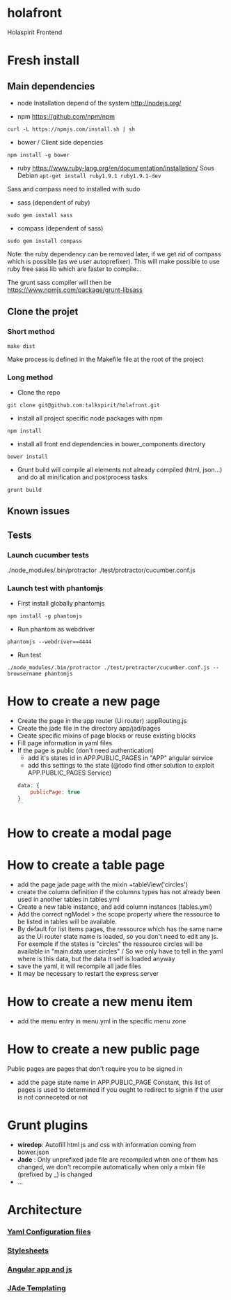 # holafront
Holaspirit Frontend

# Fresh install

## Main dependencies 

* node
Installation depend of the system http://nodejs.org/

* npm
https://github.com/npm/npm
```shell
curl -L https://npmjs.com/install.sh | sh
```

* bower / Client side depencies 
```shell
npm install -g bower
```

* ruby 
https://www.ruby-lang.org/en/documentation/installation/
Sous Debian
`apt-get install ruby1.9.1 ruby1.9.1-dev`

Sass and compass need to installed with sudo 
* sass (dependent of ruby)
```shell
sudo gem install sass
```

* compass (dependent of sass)
```shell
sudo gem install compass
```

Note: the ruby dependency can be removed later, if we get rid of compass
which is possible (as we user autoprefixer). This will make possible to use 
ruby free sass lib which are faster to compile...

The grunt sass compiler will then be 
https://www.npmjs.com/package/grunt-libsass


## Clone the projet

### Short method
```shell
make dist
```
Make process is defined in the Makefile file at the root of the project

### Long method 
* Clone the repo
```shell
git clone git@github.com:talkspirit/holafront.git
```


* install all project specific node packages with npm
```shell
npm install
```

* install all front end dependencies in bower_components directory
```shell
bower install
```

* Grunt build will compile all elements not already compiled (html, json...) and do all minification and postprocess tasks
```shell
grunt build
```

## Known issues

## Tests

### Launch cucumber tests

./node_modules/.bin/protractor ./test/protractor/cucumber.conf.js

### Launch test with phantomjs

* First install globally phantomjs
```shell
npm install -g phantomjs
```

* Run phantom as webdriver 
```shell
phantomjs --webdriver==4444
```

* Run test
```shell
./node_modules/.bin/protractor ./test/protractor/cucumber.conf.js --browsername phantomjs
```

# How to create a new page 

* Create the page in the app router (Ui router) :appRouting.js
* Create the jade file in the directory app/jad/pages 
* Create specific mixins of page blocks or reuse existing blocks
* Fill page information in yaml files
* If the page is public (don't need authentication)
    * add it's states id in APP.PUBLIC_PAGES in "APP" angular service
    * add this settings to the state (@todo find other solution to exploit APP.PUBLIC_PAGES Service)
    ```js
    data: {
        publicPage: true
    }
    ``
# How to create a modal page 

# How to create a table page 

* add the page jade page with the mixin +tableView('circles')
* create the column definition if the columns types has not already been used in another tables in tables.yml
* Create a new table instance, and add column instances (tables.yml)
* Add the correct ngModel > the scope property where the ressource to be listed in tables will be available.
* By default for list items pages, the ressource which has the same name as the Ui router state name is loaded, so you don't need to edit any js. For exemple if the states is "circles" the ressource circles will be available in "main.data.user.circles" / So we only have to tell in the yaml where is this data, but the data it self is loaded anyway
* save the yaml, it will recompile all jade files 
* It may be necessary to restart the express server

# How to create a new menu item 
* add the menu entry in menu.yml in the specific menu zone 

# How to create a new public page 
Public pages are pages that don't require you to be signed in
* add the page state name in APP.PUBLIC_PAGE Constant, this list of pages is used to determined if you ought to redirect to signin if the user is not conneceted or not 

# Grunt plugins 

* **wiredep**: Autofill html js and css with information coming from bower.json
* **Jade** : Only unprefixed jade file are recompiled when one of them has changed, we don't recompile automatically when only a mixin file (prefixed by _) is changed 
* ... 

# Architecture 

### [Yaml Configuration files](./app/data/README.md)

### [Stylesheets](./app/styles/README.md)

### [Angular app and js](./app/scripts/README.md)

### [JAde Templating](./app/jade/README.md) 
